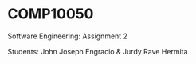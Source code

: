 # COMP10050
Software Engineering: Assignment 2

Students:
John Joseph Engracio & Jurdy Rave Hermita
